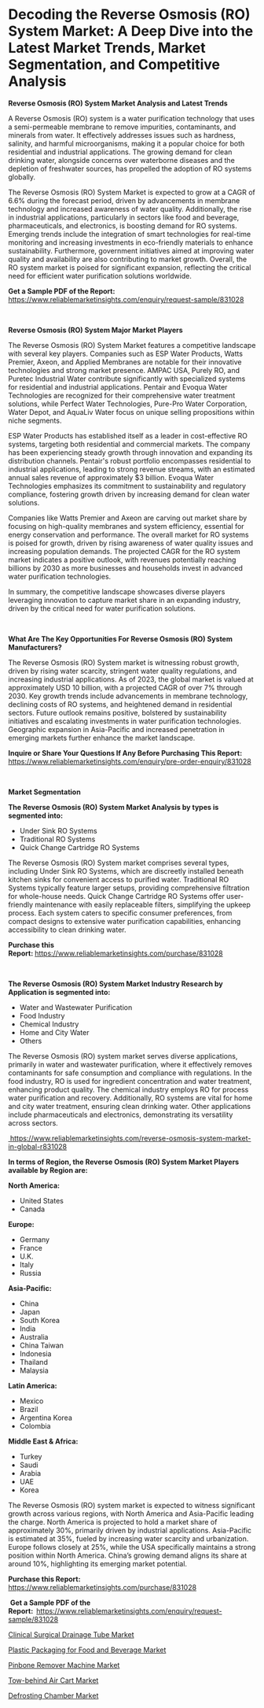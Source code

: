 <p><h1>Decoding the Reverse Osmosis (RO) System Market: A Deep Dive into the Latest Market Trends, Market Segmentation, and Competitive Analysis</h1></p><p><strong>Reverse Osmosis (RO) System Market Analysis and Latest Trends</strong></p>
<p><p>A Reverse Osmosis (RO) system is a water purification technology that uses a semi-permeable membrane to remove impurities, contaminants, and minerals from water. It effectively addresses issues such as hardness, salinity, and harmful microorganisms, making it a popular choice for both residential and industrial applications. The growing demand for clean drinking water, alongside concerns over waterborne diseases and the depletion of freshwater sources, has propelled the adoption of RO systems globally.</p><p>The Reverse Osmosis (RO) System Market is expected to grow at a CAGR of 6.6% during the forecast period, driven by advancements in membrane technology and increased awareness of water quality. Additionally, the rise in industrial applications, particularly in sectors like food and beverage, pharmaceuticals, and electronics, is boosting demand for RO systems. Emerging trends include the integration of smart technologies for real-time monitoring and increasing investments in eco-friendly materials to enhance sustainability. Furthermore, government initiatives aimed at improving water quality and availability are also contributing to market growth. Overall, the RO system market is poised for significant expansion, reflecting the critical need for efficient water purification solutions worldwide.</p></p>
<p><strong>Get a Sample PDF of the Report:&nbsp;</strong> <a href="https://www.reliablemarketinsights.com/enquiry/request-sample/831028?utm_campaign=1496&utm_medium=2&utm_source=Github&utm_content=ia&utm_term=13102024&utm_id=reverse-osmosis-ro-system">https://www.reliablemarketinsights.com/enquiry/request-sample/831028</a></p>
<p>&nbsp;</p>
<p><strong>Reverse Osmosis (RO) System Major Market Players</strong></p>
<p><p>The Reverse Osmosis (RO) System Market features a competitive landscape with several key players. Companies such as ESP Water Products, Watts Premier, Axeon, and Applied Membranes are notable for their innovative technologies and strong market presence. AMPAC USA, Purely RO, and Puretec Industrial Water contribute significantly with specialized systems for residential and industrial applications. Pentair and Evoqua Water Technologies are recognized for their comprehensive water treatment solutions, while Perfect Water Technologies, Pure-Pro Water Corporation, Water Depot, and AquaLiv Water focus on unique selling propositions within niche segments.</p><p>ESP Water Products has established itself as a leader in cost-effective RO systems, targeting both residential and commercial markets. The company has been experiencing steady growth through innovation and expanding its distribution channels. Pentair's robust portfolio encompasses residential to industrial applications, leading to strong revenue streams, with an estimated annual sales revenue of approximately $3 billion. Evoqua Water Technologies emphasizes its commitment to sustainability and regulatory compliance, fostering growth driven by increasing demand for clean water solutions.</p><p>Companies like Watts Premier and Axeon are carving out market share by focusing on high-quality membranes and system efficiency, essential for energy conservation and performance. The overall market for RO systems is poised for growth, driven by rising awareness of water quality issues and increasing population demands. The projected CAGR for the RO system market indicates a positive outlook, with revenues potentially reaching billions by 2030 as more businesses and households invest in advanced water purification technologies. </p><p>In summary, the competitive landscape showcases diverse players leveraging innovation to capture market share in an expanding industry, driven by the critical need for water purification solutions.</p></p>
<p>&nbsp;</p>
<p><strong>What Are The Key Opportunities For Reverse Osmosis (RO) System Manufacturers?</strong></p>
<p><p>The Reverse Osmosis (RO) System market is witnessing robust growth, driven by rising water scarcity, stringent water quality regulations, and increasing industrial applications. As of 2023, the global market is valued at approximately USD 10 billion, with a projected CAGR of over 7% through 2030. Key growth trends include advancements in membrane technology, declining costs of RO systems, and heightened demand in residential sectors. Future outlook remains positive, bolstered by sustainability initiatives and escalating investments in water purification technologies. Geographic expansion in Asia-Pacific and increased penetration in emerging markets further enhance the market landscape.</p></p>
<p><strong>Inquire or Share Your Questions If Any Before Purchasing This Report:</strong> <a href="https://www.reliablemarketinsights.com/enquiry/pre-order-enquiry/831028?utm_campaign=1496&utm_medium=2&utm_source=Github&utm_content=ia&utm_term=13102024&utm_id=reverse-osmosis-ro-system">https://www.reliablemarketinsights.com/enquiry/pre-order-enquiry/831028</a></p>
<p>&nbsp;</p>
<p><strong>Market Segmentation</strong></p>
<p><strong>The Reverse Osmosis (RO) System Market Analysis by types is segmented into:</strong></p>
<p><ul><li>Under Sink RO Systems</li><li>Traditional RO Systems</li><li>Quick Change Cartridge RO Systems</li></ul></p>
<p><p>The Reverse Osmosis (RO) System market comprises several types, including Under Sink RO Systems, which are discreetly installed beneath kitchen sinks for convenient access to purified water. Traditional RO Systems typically feature larger setups, providing comprehensive filtration for whole-house needs. Quick Change Cartridge RO Systems offer user-friendly maintenance with easily replaceable filters, simplifying the upkeep process. Each system caters to specific consumer preferences, from compact designs to extensive water purification capabilities, enhancing accessibility to clean drinking water.</p></p>
<p><strong>Purchase this Report:&nbsp;</strong><a href="https://www.reliablemarketinsights.com/purchase/831028?utm_campaign=1496&utm_medium=2&utm_source=Github&utm_content=ia&utm_term=13102024&utm_id=reverse-osmosis-ro-system">https://www.reliablemarketinsights.com/purchase/831028</a></p>
<p>&nbsp;</p>
<p><strong>The Reverse Osmosis (RO) System Market Industry Research by Application is segmented into:</strong></p>
<p><ul><li>Water and Wastewater Purification</li><li>Food Industry</li><li>Chemical Industry</li><li>Home and City Water</li><li>Others</li></ul></p>
<p><p>The Reverse Osmosis (RO) system market serves diverse applications, primarily in water and wastewater purification, where it effectively removes contaminants for safe consumption and compliance with regulations. In the food industry, RO is used for ingredient concentration and water treatment, enhancing product quality. The chemical industry employs RO for process water purification and recovery. Additionally, RO systems are vital for home and city water treatment, ensuring clean drinking water. Other applications include pharmaceuticals and electronics, demonstrating its versatility across sectors.</p></p>
<p><a href="https://www.reliablemarketinsights.com/reverse-osmosis-system-market-in-global-r831028?utm_campaign=1496&utm_medium=2&utm_source=Github&utm_content=ia&utm_term=13102024&utm_id=reverse-osmosis-ro-system">&nbsp;https://www.reliablemarketinsights.com/reverse-osmosis-system-market-in-global-r831028</a></p>
<p><strong>In terms of Region, the Reverse Osmosis (RO) System Market Players available by Region are:</strong></p>
<p>
    <p> <strong> North America: </strong>
        <ul>
            <li>United States</li>
            <li>Canada</li>
        </ul>
        </p> 
    <p> <strong> Europe: </strong>
        <ul>
            <li>Germany</li>
            <li>France</li>
            <li>U.K.</li>
            <li>Italy</li>
            <li>Russia</li>
        </ul>
        </p> 
    <p> <strong> Asia-Pacific: </strong>
        <ul>
            <li>China</li>
            <li>Japan</li>
            <li>South Korea</li>
            <li>India</li>
            <li>Australia</li>
            <li>China Taiwan</li>
            <li>Indonesia</li>
            <li>Thailand</li>
            <li>Malaysia</li>
        </ul>
        </p> 
    <p> <strong> Latin America: </strong>
        <ul>
            <li>Mexico</li>
            <li>Brazil</li>
            <li>Argentina Korea</li>
            <li>Colombia</li>
        </ul>
        </p> 
    <p> <strong> Middle East & Africa: </strong>
        <ul>
            <li>Turkey</li>
            <li>Saudi</li>
            <li>Arabia</li>
            <li>UAE</li>
            <li>Korea</li>
        </ul>
    </p>
    </p>
<p><p>The Reverse Osmosis (RO) system market is expected to witness significant growth across various regions, with North America and Asia-Pacific leading the charge. North America is projected to hold a market share of approximately 30%, primarily driven by industrial applications. Asia-Pacific is estimated at 35%, fueled by increasing water scarcity and urbanization. Europe follows closely at 25%, while the USA specifically maintains a strong position within North America. China’s growing demand aligns its share at around 10%, highlighting its emerging market potential.</p></p>
<p><strong>Purchase this Report: </strong><a href="https://www.reliablemarketinsights.com/purchase/831028?utm_campaign=1496&utm_medium=2&utm_source=Github&utm_content=ia&utm_term=13102024&utm_id=reverse-osmosis-ro-system">https://www.reliablemarketinsights.com/purchase/831028</a></p>
<p>&nbsp;<strong>Get a Sample PDF of the Report:&nbsp;&nbsp;</strong><a href="https://www.reliablemarketinsights.com/enquiry/request-sample/831028?utm_campaign=1496&utm_medium=2&utm_source=Github&utm_content=ia&utm_term=13102024&utm_id=reverse-osmosis-ro-system">https://www.reliablemarketinsights.com/enquiry/request-sample/831028</a></p>
<p><strong></strong></p>
<p><p><a href="https://www.linkedin.com/pulse/clinical-surgical-drainage-tube-market-trends-insights-type-rwple?utm_campaign=1496&utm_medium=2&utm_source=Github&utm_content=ia&utm_term=13102024&utm_id=reverse-osmosis-ro-system">Clinical Surgical Drainage Tube Market</a></p><p><a href="https://github.com/gulaimolin/Market-Research-Report-List-6/blob/main/plastic-packaging-for-food-and-beverage-market.md?utm_campaign=1496&utm_medium=2&utm_source=Github&utm_content=ia&utm_term=13102024&utm_id=reverse-osmosis-ro-system">Plastic Packaging for Food and Beverage Market</a></p><p><a href="https://www.linkedin.com/pulse/comprehensive-pinbone-remover-machine-market-report-regional-mtbff?utm_campaign=1496&utm_medium=2&utm_source=Github&utm_content=ia&utm_term=13102024&utm_id=reverse-osmosis-ro-system">Pinbone Remover Machine Market</a></p><p><a href="https://www.linkedin.com/pulse/comprehensive-report-tow-behind-air-cart-market-type-application-sijof?utm_campaign=1496&utm_medium=2&utm_source=Github&utm_content=ia&utm_term=13102024&utm_id=reverse-osmosis-ro-system">Tow-behind Air Cart Market</a></p><p><a href="https://www.linkedin.com/pulse/defrosting-chamber-industry-sector-market-dynamics-future-03xcf?utm_campaign=1496&utm_medium=2&utm_source=Github&utm_content=ia&utm_term=13102024&utm_id=reverse-osmosis-ro-system">Defrosting Chamber Market</a></p></p>